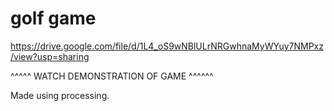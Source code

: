 # golf game
https://drive.google.com/file/d/1L4_oS9wNBlULrNRGwhnaMyWYuy7NMPxz/view?usp=sharing


^^^^^ WATCH DEMONSTRATION OF GAME ^^^^^^

Made using processing.
